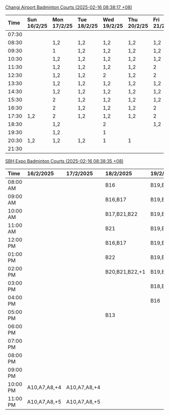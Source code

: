 [Changi Airport Badminton Courts (2025-02-16 08:38:17 +08)](https://www.carc.org.sg/FacilityBooking.aspx)

| Time   | Sun 16/2/25   | Mon 17/2/25   | Tue 18/2/25   | Wed 19/2/25   | Thu 20/2/25   | Fri 21/2/25   | Sat 22/2/25   |
|:-------|:--------------|:--------------|:--------------|:--------------|:--------------|:--------------|:--------------|
| 07:30  |               |               |               |               |               |               |               |
| 08:30  |               | 1,2           | 1,2           | 1,2           | 1,2           | 1,2           |               |
| 09:30  |               | 1             | 1,2           | 1,2           | 1,2           | 1,2           | 1,2           |
| 10:30  |               | 1,2           | 1,2           | 1,2           | 1,2           | 1,2           | 2             |
| 11:30  |               | 1,2           | 1,2           | 1,2           | 1,2           | 2             | 2             |
| 12:30  |               | 1,2           | 1,2           | 2             | 1,2           | 2             | 1,2           |
| 13:30  |               | 1,2           | 1,2           | 1,2           | 1,2           | 1,2           | 1             |
| 14:30  |               | 1,2           | 1,2           | 1,2           | 1,2           | 1,2           |               |
| 15:30  |               | 2             | 1,2           | 1,2           | 1,2           | 1,2           | 2             |
| 16:30  |               | 2             | 1,2           | 1,2           | 1,2           | 2             | 1,2           |
| 17:30  | 1,2           | 2             | 1,2           | 1,2           | 1,2           | 2             | 1,2           |
| 18:30  |               | 1,2           |               | 2             |               | 1,2           | 1,2           |
| 19:30  |               | 1,2           |               | 1             |               |               | 1             |
| 20:30  | 1,2           | 1,2           | 1,2           | 1             | 1             |               | 1             |
| 21:30  |               |               |               |               |               |               |               |

[SBH Expo Badminton Courts (2025-02-16 08:38:35 +08)](https://singaporebadmintonhall.getomnify.com/widgets/O3MRKGBH359GA55KHMG1RD)

| Time     | 16/2/2025    | 17/2/2025    | 18/2/2025      | 19/2/2025      | 20/2/2025      | 21/2/2025      | 22/2/2025      |
|:---------|:-------------|:-------------|:---------------|:---------------|:---------------|:---------------|:---------------|
| 08:00 AM |              |              | B16            | B19,B20,B22,+2 | B19,B21,B22,+4 | B19,B21,B22,+4 | B16,B17        |
| 09:00 AM |              |              | B16,B17        | B19,B21,B22,+4 | B19,B21,B22,+4 | B20,B21,B22,+2 | B16,B17        |
| 10:00 AM |              |              | B17,B21,B22    | B19,B20,B22,+2 | B19,B21,B22,+4 | B20,B21,B22,+3 | B19,B20,B22,+3 |
| 11:00 AM |              |              | B21            | B19,B20,B22,+3 | B17,B20,B21,+1 | B19,B21,B22,+2 | B19,B20,B22,+3 |
| 12:00 PM |              |              | B16,B17        | B19,B21,B22,+4 | B18,B20,B21,+2 | B21,B22        | B19,B20,B22,+3 |
| 01:00 PM |              |              | B22            | B19,B21,B22,+4 | B20,B21,B22,+2 | B17,B21,B22    | B18,B19,B22,+2 |
| 02:00 PM |              |              | B20,B21,B22,+1 | B19,B21,B22,+4 | B20,B21,B22,+2 | B17,B21,B22,+1 | B19,B21,B22,+2 |
| 03:00 PM |              |              |                | B18,B19,B20,+2 | B19,B22        | B18,B20,B21,+2 | B18,B19,B20    |
| 04:00 PM |              |              |                | B16            |                |                |                |
| 05:00 PM |              |              | B13            |                | B16            |                |                |
| 06:00 PM |              |              |                |                |                |                |                |
| 07:00 PM |              |              |                |                |                |                |                |
| 08:00 PM |              |              |                |                |                |                |                |
| 09:00 PM |              |              |                |                |                |                |                |
| 10:00 PM | A10,A7,A8,+4 | A10,A7,A8,+4 |                |                |                |                | B20,B21,B22,+7 |
| 11:00 PM | A10,A7,A8,+5 | A10,A7,A8,+5 |                |                |                |                | B20,B21,B22,+7 |
